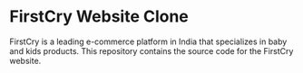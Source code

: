 # FirstCry Website Clone
FirstCry is a leading e-commerce platform in India that specializes in baby and kids products. This repository contains the source code for the FirstCry website.

